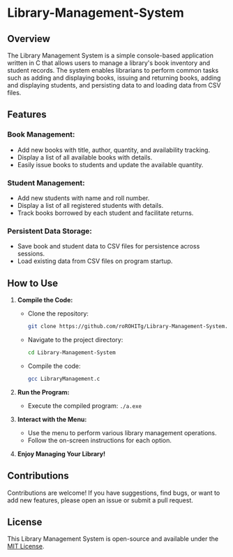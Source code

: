 # Library-Management-System
## Overview
The Library Management System is a simple console-based application written in C that allows users to manage a library's book inventory and student records. The system enables librarians to perform common tasks such as adding and displaying books, issuing and returning books, adding and displaying students, and persisting data to and loading data from CSV files.

## Features
### Book Management:

* Add new books with title, author, quantity, and availability tracking.
* Display a list of all available books with details.
* Easily issue books to students and update the available quantity.
### Student Management:

* Add new students with name and roll number.
* Display a list of all registered students with details.
* Track books borrowed by each student and facilitate returns.
### Persistent Data Storage:

* Save book and student data to CSV files for persistence across sessions.
* Load existing data from CSV files on program startup.

## How to Use

1. **Compile the Code:**
   - Clone the repository:
     ```bash
     git clone https://github.com/roROHITg/Library-Management-System.git
     ```
   - Navigate to the project directory:
     ```bash
     cd Library-Management-System
     ```
   - Compile the code:
     ```bash
     gcc LibraryManagement.c
     ```

2. **Run the Program:**
   - Execute the compiled program: `./a.exe`

3. **Interact with the Menu:**
   - Use the menu to perform various library management operations.
   - Follow the on-screen instructions for each option.

4. **Enjoy Managing Your Library!**

## Contributions
Contributions are welcome! If you have suggestions, find bugs, or want to add new features, please open an issue or submit a pull request.

## License
This Library Management System is open-source and available under the [MIT License](https://www.mit.edu/~amini/LICENSE.md).

